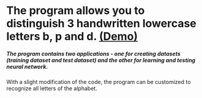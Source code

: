 # The program allows you to distinguish 3 handwritten lowercase letters b, p and d. [(Demo)](https://51.178.49.197/projects/2/)
##### The program contains two applications - one for creating datasets (training dataset and test dataset) and the other for learning and testing neural network.
With a slight modification of the code, the program can be customized to recognize all letters of the alphabet.
